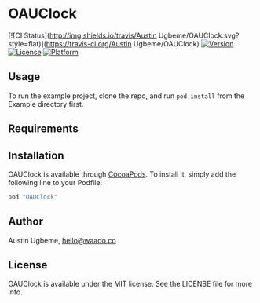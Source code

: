 # OAUClock

[![CI Status](http://img.shields.io/travis/Austin Ugbeme/OAUClock.svg?style=flat)](https://travis-ci.org/Austin Ugbeme/OAUClock)
[![Version](https://img.shields.io/cocoapods/v/OAUClock.svg?style=flat)](http://cocoapods.org/pods/OAUClock)
[![License](https://img.shields.io/cocoapods/l/OAUClock.svg?style=flat)](http://cocoapods.org/pods/OAUClock)
[![Platform](https://img.shields.io/cocoapods/p/OAUClock.svg?style=flat)](http://cocoapods.org/pods/OAUClock)

## Usage

To run the example project, clone the repo, and run `pod install` from the Example directory first.

## Requirements

## Installation

OAUClock is available through [CocoaPods](http://cocoapods.org). To install
it, simply add the following line to your Podfile:

```ruby
pod "OAUClock"
```

## Author

Austin Ugbeme, hello@waado.co

## License

OAUClock is available under the MIT license. See the LICENSE file for more info.
